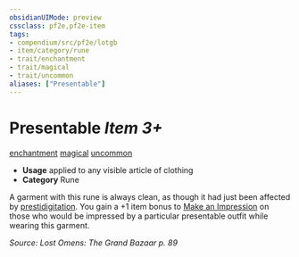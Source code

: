 ```yaml
---
obsidianUIMode: preview
cssclass: pf2e,pf2e-item
tags:
- compendium/src/pf2e/lotgb
- item/category/rune
- trait/enchantment
- trait/magical
- trait/uncommon
aliases: ["Presentable"]
---
```

# Presentable *Item 3+*  
[enchantment](/rules/traits/enchantment.md)  [magical](/rules/traits/magical.md)  [uncommon](/rules/traits/uncommon.md)  

- **Usage** applied to any visible article of clothing
- **Category** Rune

A garment with this rune is always clean, as though it had just been affected by [prestidigitation](/compendium/spells/prestidigitation.md). You gain a +1 item bonus to [Make an Impression](/rules/actions/make-an-impression.md) on those who would be impressed by a particular presentable outfit while wearing this garment.

*Source: Lost Omens: The Grand Bazaar p. 89*